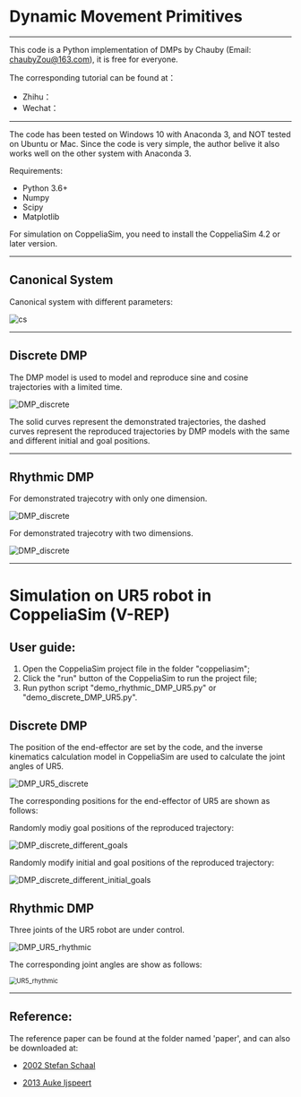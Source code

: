 # Dynamic Movement Primitives

---

This code is a Python implementation of DMPs by Chauby (Email: chaubyZou@163.com), it is free for everyone. 

The corresponding tutorial can be found at：

- Zhihu：
- Wechat：





---

The code has been tested on Windows 10 with Anaconda 3,  and NOT tested on Ubuntu or Mac. Since the code is very simple, the author belive it also works well on the other system with Anaconda 3.

Requirements:

- Python 3.6+
- Numpy
- Scipy
- Matplotlib



For simulation on CoppeliaSim, you need to install the CoppeliaSim 4.2 or later version.



---

## Canonical System

Canonical system with different parameters:

![cs](README.assets/cs.png)



----

## Discrete DMP

The DMP model is used to model and reproduce sine and cosine trajectories with a limited time.

![DMP_discrete](README.assets/DMP_discrete.png)

The solid curves represent the demonstrated trajectories, the dashed curves represent the reproduced trajectories by DMP models with the same and different initial and goal positions.



---

## Rhythmic DMP

For demonstrated trajecotry with only one dimension.

![DMP_discrete](README.assets/DMP_rhythmic_1.png)

For demonstrated trajecotry with two dimensions.

![DMP_discrete](README.assets/DMP_rhythmic_2.png)

---

# Simulation on UR5 robot in CoppeliaSim (V-REP)

## User guide:

1. Open the CoppeliaSim project file in the folder "coppeliasim";
2. Click the "run" button of the CoppeliaSim to run the project file;
3. Run python script "demo_rhythmic_DMP_UR5.py" or "demo_discrete_DMP_UR5.py".



## Discrete DMP

The position of the end-effector are set by the code, and the inverse kinematics calculation model in CoppeliaSim are used to calculate the joint angles of UR5.

![DMP_UR5_discrete](README.assets/DMP_UR5_discrete.gif)



The corresponding positions for the end-effector of UR5 are shown as follows:

Randomly modiy goal positions of the reproduced trajectory:

![DMP_discrete_different_goals](README.assets/DMP_discrete_different_goals.png)

Randomly modify initial and goal positions of the reproduced trajectory:

![DMP_discrete_different_initial_goals](README.assets/DMP_discrete_different_initial_goals.png)



## Rhythmic DMP

Three joints of the UR5 robot are under control.

![DMP_UR5_rhythmic](README.assets/DMP_UR5_rhythmic.gif)

The corresponding joint angles are show as follows:

<img src="README.assets/UR5_rhythmic.png" alt="UR5_rhythmic" style="zoom:80%;" />



---

## Reference:

The reference paper can be found at the folder named 'paper', and can also be downloaded at:

- [2002 Stefan Schaal](http://citeseerx.ist.psu.edu/viewdoc/summary?doi=10.1.1.142.3886)

- [2013 Auke Ijspeert](http://www-clmc.usc.edu/publications/I/ijspeert-NC2013.pdf)

